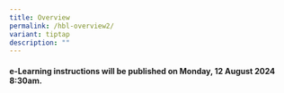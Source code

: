 ```yaml
---
title: Overview
permalink: /hbl-overview2/
variant: tiptap
description: ""
---
```

<h4><strong>e-Learning instructions will be published on Monday, 12 August 2024 8:30am.</strong></h4>
<p></p>